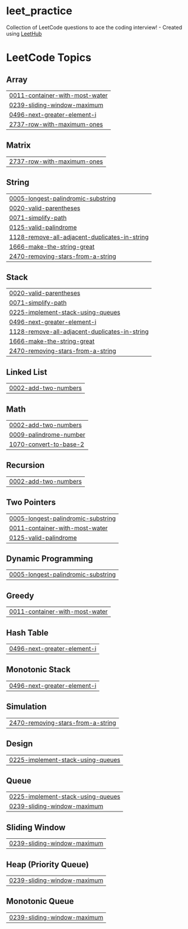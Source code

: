 # leet_practice
Collection of LeetCode questions to ace the coding interview! - Created using [LeetHub](https://github.com/QasimWani/LeetHub)

<!---LeetCode Topics Start-->
# LeetCode Topics
## Array
|  |
| ------- |
| [0011-container-with-most-water](https://github.com/AnthonyVillegas87/leet_practice/tree/master/0011-container-with-most-water) |
| [0239-sliding-window-maximum](https://github.com/AnthonyVillegas87/leet_practice/tree/master/0239-sliding-window-maximum) |
| [0496-next-greater-element-i](https://github.com/AnthonyVillegas87/leet_practice/tree/master/0496-next-greater-element-i) |
| [2737-row-with-maximum-ones](https://github.com/AnthonyVillegas87/leet_practice/tree/master/2737-row-with-maximum-ones) |
## Matrix
|  |
| ------- |
| [2737-row-with-maximum-ones](https://github.com/AnthonyVillegas87/leet_practice/tree/master/2737-row-with-maximum-ones) |
## String
|  |
| ------- |
| [0005-longest-palindromic-substring](https://github.com/AnthonyVillegas87/leet_practice/tree/master/0005-longest-palindromic-substring) |
| [0020-valid-parentheses](https://github.com/AnthonyVillegas87/leet_practice/tree/master/0020-valid-parentheses) |
| [0071-simplify-path](https://github.com/AnthonyVillegas87/leet_practice/tree/master/0071-simplify-path) |
| [0125-valid-palindrome](https://github.com/AnthonyVillegas87/leet_practice/tree/master/0125-valid-palindrome) |
| [1128-remove-all-adjacent-duplicates-in-string](https://github.com/AnthonyVillegas87/leet_practice/tree/master/1128-remove-all-adjacent-duplicates-in-string) |
| [1666-make-the-string-great](https://github.com/AnthonyVillegas87/leet_practice/tree/master/1666-make-the-string-great) |
| [2470-removing-stars-from-a-string](https://github.com/AnthonyVillegas87/leet_practice/tree/master/2470-removing-stars-from-a-string) |
## Stack
|  |
| ------- |
| [0020-valid-parentheses](https://github.com/AnthonyVillegas87/leet_practice/tree/master/0020-valid-parentheses) |
| [0071-simplify-path](https://github.com/AnthonyVillegas87/leet_practice/tree/master/0071-simplify-path) |
| [0225-implement-stack-using-queues](https://github.com/AnthonyVillegas87/leet_practice/tree/master/0225-implement-stack-using-queues) |
| [0496-next-greater-element-i](https://github.com/AnthonyVillegas87/leet_practice/tree/master/0496-next-greater-element-i) |
| [1128-remove-all-adjacent-duplicates-in-string](https://github.com/AnthonyVillegas87/leet_practice/tree/master/1128-remove-all-adjacent-duplicates-in-string) |
| [1666-make-the-string-great](https://github.com/AnthonyVillegas87/leet_practice/tree/master/1666-make-the-string-great) |
| [2470-removing-stars-from-a-string](https://github.com/AnthonyVillegas87/leet_practice/tree/master/2470-removing-stars-from-a-string) |
## Linked List
|  |
| ------- |
| [0002-add-two-numbers](https://github.com/AnthonyVillegas87/leet_practice/tree/master/0002-add-two-numbers) |
## Math
|  |
| ------- |
| [0002-add-two-numbers](https://github.com/AnthonyVillegas87/leet_practice/tree/master/0002-add-two-numbers) |
| [0009-palindrome-number](https://github.com/AnthonyVillegas87/leet_practice/tree/master/0009-palindrome-number) |
| [1070-convert-to-base-2](https://github.com/AnthonyVillegas87/leet_practice/tree/master/1070-convert-to-base-2) |
## Recursion
|  |
| ------- |
| [0002-add-two-numbers](https://github.com/AnthonyVillegas87/leet_practice/tree/master/0002-add-two-numbers) |
## Two Pointers
|  |
| ------- |
| [0005-longest-palindromic-substring](https://github.com/AnthonyVillegas87/leet_practice/tree/master/0005-longest-palindromic-substring) |
| [0011-container-with-most-water](https://github.com/AnthonyVillegas87/leet_practice/tree/master/0011-container-with-most-water) |
| [0125-valid-palindrome](https://github.com/AnthonyVillegas87/leet_practice/tree/master/0125-valid-palindrome) |
## Dynamic Programming
|  |
| ------- |
| [0005-longest-palindromic-substring](https://github.com/AnthonyVillegas87/leet_practice/tree/master/0005-longest-palindromic-substring) |
## Greedy
|  |
| ------- |
| [0011-container-with-most-water](https://github.com/AnthonyVillegas87/leet_practice/tree/master/0011-container-with-most-water) |
## Hash Table
|  |
| ------- |
| [0496-next-greater-element-i](https://github.com/AnthonyVillegas87/leet_practice/tree/master/0496-next-greater-element-i) |
## Monotonic Stack
|  |
| ------- |
| [0496-next-greater-element-i](https://github.com/AnthonyVillegas87/leet_practice/tree/master/0496-next-greater-element-i) |
## Simulation
|  |
| ------- |
| [2470-removing-stars-from-a-string](https://github.com/AnthonyVillegas87/leet_practice/tree/master/2470-removing-stars-from-a-string) |
## Design
|  |
| ------- |
| [0225-implement-stack-using-queues](https://github.com/AnthonyVillegas87/leet_practice/tree/master/0225-implement-stack-using-queues) |
## Queue
|  |
| ------- |
| [0225-implement-stack-using-queues](https://github.com/AnthonyVillegas87/leet_practice/tree/master/0225-implement-stack-using-queues) |
| [0239-sliding-window-maximum](https://github.com/AnthonyVillegas87/leet_practice/tree/master/0239-sliding-window-maximum) |
## Sliding Window
|  |
| ------- |
| [0239-sliding-window-maximum](https://github.com/AnthonyVillegas87/leet_practice/tree/master/0239-sliding-window-maximum) |
## Heap (Priority Queue)
|  |
| ------- |
| [0239-sliding-window-maximum](https://github.com/AnthonyVillegas87/leet_practice/tree/master/0239-sliding-window-maximum) |
## Monotonic Queue
|  |
| ------- |
| [0239-sliding-window-maximum](https://github.com/AnthonyVillegas87/leet_practice/tree/master/0239-sliding-window-maximum) |
<!---LeetCode Topics End-->